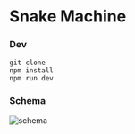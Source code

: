 # Snake Machine

### Dev

```
git clone
npm install
npm run dev
```

### Schema

![schema](https://i.imgur.com/5YeajlU.png)